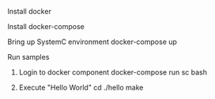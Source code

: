 Install docker

Install docker-compose

Bring up SystemC environment
  docker-compose up
 
Run samples
  1. Login to docker component
    docker-compose run sc bash

  2. Execute "Hello World"
    cd ./hello
    make

